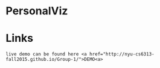 # PersonalViz

# Links

	live demo can be found here <a href="http://nyu-cs6313-fall2015.github.io/Group-1/">DEMO<a>

